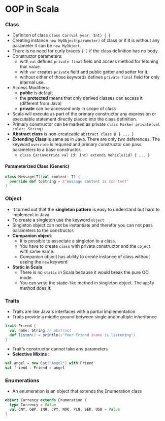 OOP in Scala
==============

### Class
- Definiton of class `class Car(val year: Int) { }`
- Creating instance `new MyObject(parameter)` of class or if it is without any parameter it can be `new MyObject`.
- There is no need for curly braces `{ }` if the class definition has no body.
- Constructor parameters:
  - with `val` defines `private final` field and access method for fetching that value.
  - with `var` creates `private` field and public getter and setter for it.
  - without either of those keywords defines `private final` field for only internal use.
- Access Modifiers: 
  - **public** is default
  - the **protected** means that only derived classes can access it (different from Java)
  - **private** can be accessed only in scope of class
- Scala will execute as part of the primary constructor any expression or executable statement directly placed into the class definition.
- Primary constructor can be marked as private `class Marker private(val color: String)`
- **Abstract class** is non-createable `abstract class D { ... }`
- **Extending Class** is same as in Java. There are only two deferences. The keyword `override` is required and primary constructor can pass parameters to a base constructor.
  - `class Car(override val id: Int) extends Vehicle(id) { ... }`

#### Parameterized Class (Generic)
```scala
class Message[T](val content: T) {
  override def toString = s"message content is $content"
}
```

### Object
- It turned out that the **singleton pattern** is easy to understand but hard to implement in Java
- To create a singleton use the keyword `object`
- Singleton object can not be instantiate and therefor you can not pass parameters to the constructor.
- **Companion object**:
  - It is possible to associate a singleton to a class.
  - You have to create `class` with private constructor and the `object` with same name.
  - Companion object has ability to create instance of class without useing the `new` keyword
- **Static in Scala**
  - There is no `static` in Scala because it would break the pure OO mode.
  - You can write the static-like method in singleton object. The `apply` method does it.

### Traits
- Traits are like Java's interfaces with a partial implementation
- Traits provide a middle ground between single and multiple inheritance
```scala
trait Friend {
  val name: String // abstract
  def listen() = println(s"Your friend $name is listening")	
}
```
- Trait's constructor cannot take any parameters
- **Selective Mixins** : 
```scala
val angel = new Cat("Angel") with Friend 	
val friend : Friend = angel
```

### Enumerations
- An enumeration is an object that extends the Enumeration class
```scala
object Currency extends Enumeration {
  type Currency = Value
  val CNY, GBP, INR, JPY, NOK, PLN, SEK, USD = Value	
}
```

